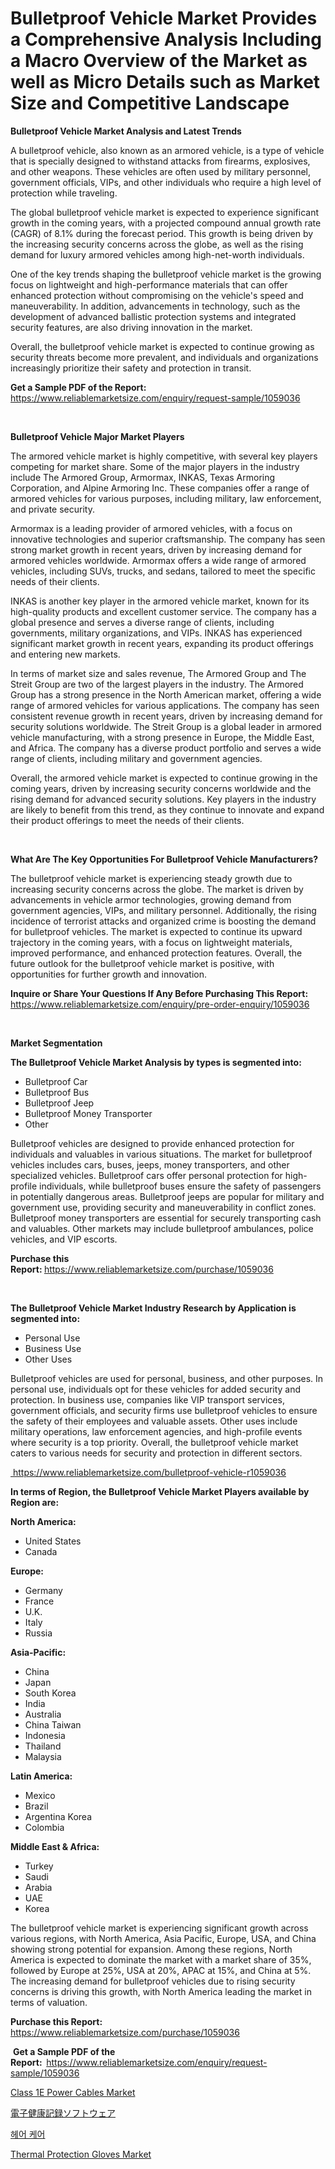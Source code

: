 <p><h1>Bulletproof Vehicle Market Provides a Comprehensive Analysis Including a Macro Overview of the Market as well as Micro Details such as Market Size and Competitive Landscape</h1></p><p><strong>Bulletproof Vehicle Market Analysis and Latest Trends</strong></p>
<p><p>A bulletproof vehicle, also known as an armored vehicle, is a type of vehicle that is specially designed to withstand attacks from firearms, explosives, and other weapons. These vehicles are often used by military personnel, government officials, VIPs, and other individuals who require a high level of protection while traveling.</p><p>The global bulletproof vehicle market is expected to experience significant growth in the coming years, with a projected compound annual growth rate (CAGR) of 8.1% during the forecast period. This growth is being driven by the increasing security concerns across the globe, as well as the rising demand for luxury armored vehicles among high-net-worth individuals.</p><p>One of the key trends shaping the bulletproof vehicle market is the growing focus on lightweight and high-performance materials that can offer enhanced protection without compromising on the vehicle's speed and maneuverability. In addition, advancements in technology, such as the development of advanced ballistic protection systems and integrated security features, are also driving innovation in the market.</p><p>Overall, the bulletproof vehicle market is expected to continue growing as security threats become more prevalent, and individuals and organizations increasingly prioritize their safety and protection in transit.</p></p>
<p><strong>Get a Sample PDF of the Report:&nbsp;</strong> <a href="https://www.reliablemarketsize.com/enquiry/request-sample/1059036">https://www.reliablemarketsize.com/enquiry/request-sample/1059036</a></p>
<p>&nbsp;</p>
<p><strong>Bulletproof Vehicle Major Market Players</strong></p>
<p><p>The armored vehicle market is highly competitive, with several key players competing for market share. Some of the major players in the industry include The Armored Group, Armormax, INKAS, Texas Armoring Corporation, and Alpine Armoring Inc. These companies offer a range of armored vehicles for various purposes, including military, law enforcement, and private security.</p><p>Armormax is a leading provider of armored vehicles, with a focus on innovative technologies and superior craftsmanship. The company has seen strong market growth in recent years, driven by increasing demand for armored vehicles worldwide. Armormax offers a wide range of armored vehicles, including SUVs, trucks, and sedans, tailored to meet the specific needs of their clients.</p><p>INKAS is another key player in the armored vehicle market, known for its high-quality products and excellent customer service. The company has a global presence and serves a diverse range of clients, including governments, military organizations, and VIPs. INKAS has experienced significant market growth in recent years, expanding its product offerings and entering new markets.</p><p>In terms of market size and sales revenue, The Armored Group and The Streit Group are two of the largest players in the industry. The Armored Group has a strong presence in the North American market, offering a wide range of armored vehicles for various applications. The company has seen consistent revenue growth in recent years, driven by increasing demand for security solutions worldwide. The Streit Group is a global leader in armored vehicle manufacturing, with a strong presence in Europe, the Middle East, and Africa. The company has a diverse product portfolio and serves a wide range of clients, including military and government agencies.</p><p>Overall, the armored vehicle market is expected to continue growing in the coming years, driven by increasing security concerns worldwide and the rising demand for advanced security solutions. Key players in the industry are likely to benefit from this trend, as they continue to innovate and expand their product offerings to meet the needs of their clients.</p></p>
<p>&nbsp;</p>
<p><strong>What Are The Key Opportunities For Bulletproof Vehicle Manufacturers?</strong></p>
<p><p>The bulletproof vehicle market is experiencing steady growth due to increasing security concerns across the globe. The market is driven by advancements in vehicle armor technologies, growing demand from government agencies, VIPs, and military personnel. Additionally, the rising incidence of terrorist attacks and organized crime is boosting the demand for bulletproof vehicles. The market is expected to continue its upward trajectory in the coming years, with a focus on lightweight materials, improved performance, and enhanced protection features. Overall, the future outlook for the bulletproof vehicle market is positive, with opportunities for further growth and innovation.</p></p>
<p><strong>Inquire or Share Your Questions If Any Before Purchasing This Report:</strong> <a href="https://www.reliablemarketsize.com/enquiry/pre-order-enquiry/1059036">https://www.reliablemarketsize.com/enquiry/pre-order-enquiry/1059036</a></p>
<p>&nbsp;</p>
<p><strong>Market Segmentation</strong></p>
<p><strong>The Bulletproof Vehicle Market Analysis by types is segmented into:</strong></p>
<p><ul><li>Bulletproof Car</li><li>Bulletproof Bus</li><li>Bulletproof Jeep</li><li>Bulletproof Money Transporter</li><li>Other</li></ul></p>
<p><p>Bulletproof vehicles are designed to provide enhanced protection for individuals and valuables in various situations. The market for bulletproof vehicles includes cars, buses, jeeps, money transporters, and other specialized vehicles. Bulletproof cars offer personal protection for high-profile individuals, while bulletproof buses ensure the safety of passengers in potentially dangerous areas. Bulletproof jeeps are popular for military and government use, providing security and maneuverability in conflict zones. Bulletproof money transporters are essential for securely transporting cash and valuables. Other markets may include bulletproof ambulances, police vehicles, and VIP escorts.</p></p>
<p><strong>Purchase this Report:&nbsp;</strong><a href="https://www.reliablemarketsize.com/purchase/1059036">https://www.reliablemarketsize.com/purchase/1059036</a></p>
<p>&nbsp;</p>
<p><strong>The Bulletproof Vehicle Market Industry Research by Application is segmented into:</strong></p>
<p><ul><li>Personal Use</li><li>Business Use</li><li>Other Uses</li></ul></p>
<p><p>Bulletproof vehicles are used for personal, business, and other purposes. In personal use, individuals opt for these vehicles for added security and protection. In business use, companies like VIP transport services, government officials, and security firms use bulletproof vehicles to ensure the safety of their employees and valuable assets. Other uses include military operations, law enforcement agencies, and high-profile events where security is a top priority. Overall, the bulletproof vehicle market caters to various needs for security and protection in different sectors.</p></p>
<p><a href="https://www.reliablemarketsize.com/bulletproof-vehicle-r1059036">&nbsp;https://www.reliablemarketsize.com/bulletproof-vehicle-r1059036</a></p>
<p><strong>In terms of Region, the Bulletproof Vehicle Market Players available by Region are:</strong></p>
<p>
    <p> <strong> North America: </strong>
        <ul>
            <li>United States</li>
            <li>Canada</li>
        </ul>
        </p> 
    <p> <strong> Europe: </strong>
        <ul>
            <li>Germany</li>
            <li>France</li>
            <li>U.K.</li>
            <li>Italy</li>
            <li>Russia</li>
        </ul>
        </p> 
    <p> <strong> Asia-Pacific: </strong>
        <ul>
            <li>China</li>
            <li>Japan</li>
            <li>South Korea</li>
            <li>India</li>
            <li>Australia</li>
            <li>China Taiwan</li>
            <li>Indonesia</li>
            <li>Thailand</li>
            <li>Malaysia</li>
        </ul>
        </p> 
    <p> <strong> Latin America: </strong>
        <ul>
            <li>Mexico</li>
            <li>Brazil</li>
            <li>Argentina Korea</li>
            <li>Colombia</li>
        </ul>
        </p> 
    <p> <strong> Middle East & Africa: </strong>
        <ul>
            <li>Turkey</li>
            <li>Saudi</li>
            <li>Arabia</li>
            <li>UAE</li>
            <li>Korea</li>
        </ul>
    </p>
    </p>
<p><p>The bulletproof vehicle market is experiencing significant growth across various regions, with North America, Asia Pacific, Europe, USA, and China showing strong potential for expansion. Among these regions, North America is expected to dominate the market with a market share of 35%, followed by Europe at 25%, USA at 20%, APAC at 15%, and China at 5%. The increasing demand for bulletproof vehicles due to rising security concerns is driving this growth, with North America leading the market in terms of valuation.</p></p>
<p><strong>Purchase this Report: </strong><a href="https://www.reliablemarketsize.com/purchase/1059036">https://www.reliablemarketsize.com/purchase/1059036</a></p>
<p>&nbsp;<strong>Get a Sample PDF of the Report:&nbsp;&nbsp;</strong><a href="https://www.reliablemarketsize.com/enquiry/request-sample/1059036">https://www.reliablemarketsize.com/enquiry/request-sample/1059036</a></p>
<p><strong></strong></p>
<p><p><a href="https://issuu.com/reportprime-2/docs/class-1e-power-cables-market-size-2030.pptx">Class 1E Power Cables Market</a></p><p><a href="https://github.com/avbqbctihcbe2/Market-Research-Report-List-3/blob/main/4863015567.md">電子健康記録ソフトウェア</a></p><p><a href="https://github.com/hzumrdvas204296/Market-Research-Report-List-3/blob/main/51238234143.md">헤어 케어</a></p><p><a href="https://github.com/LiamKanenood/Market-Research-Report-List-1/blob/main/thermal-protection-gloves-market.md">Thermal Protection Gloves Market</a></p></p>